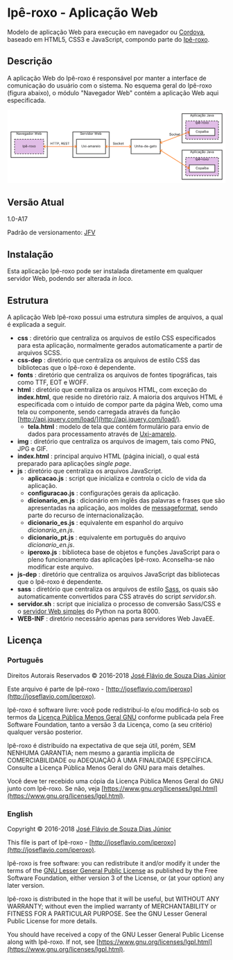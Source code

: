 # Ipê-roxo - Aplicação Web

Modelo de aplicação Web para execução em navegador ou [Cordova](https://cordova.apache.org/), baseado em HTML5, CSS3 e JavaScript, compondo parte do [Ipê-roxo](https://github.com/joseflaviojr/iperoxo).

## Descrição

A aplicação Web do Ipê-roxo é responsável por manter a interface de comunicação do usuário com o sistema. No esquema geral do Ipê-roxo (figura abaixo), o módulo "Navegador Web" contém a aplicação Web aqui especificada.

<img src="../projeto/EsquemaGeral.png">

## Versão Atual

1.0-A17

Padrão de versionamento: [JFV](http://joseflavio.com/jfv)

## Instalação

Esta aplicação Ipê-roxo pode ser instalada diretamente em qualquer servidor Web, podendo ser alterada *in loco*.

## Estrutura

A aplicação Web Ipê-roxo possui uma estrutura simples de arquivos, a qual é explicada a seguir.

- **css** : diretório que centraliza os arquivos de estilo CSS especificados para esta aplicação, normalmente gerados automaticamente a partir de arquivos SCSS.
- **css-dep** : diretório que centraliza os arquivos de estilo CSS das bibliotecas que o Ipê-roxo é dependente.
- **fonts** : diretório que centraliza os arquivos de fontes tipográficas, tais como TTF, EOT e WOFF.
- **html** : diretório que centraliza os arquivos HTML, com exceção do **index.html**, que reside no diretório raiz. A maioria dos arquivos HTML é especificada com o intuido de compor parte da página Web, como uma tela ou componente, sendo carregada através da função [http://api.jquery.com/load/](http://api.jquery.com/load/).
  - **tela.html** : modelo de tela que contém formulário para envio de dados para processamento através de [Uxi-amarelo](http://joseflavio.com/uxiamarelo).
- **img** : diretório que centraliza os arquivos de imagem, tais como PNG, JPG e GIF.
- **index.html** : principal arquivo HTML (página inicial), o qual está preparado para aplicações *single page*.
- **js** : diretório que centraliza os arquivos JavaScript.
  - **aplicacao.js** : script que inicializa e controla o ciclo de vida da aplicação.
  - **configuracao.js** : configurações gerais da aplicação.
  - **dicionario_en.js** : dicionário em inglês das palavras e frases que são apresentadas na aplicação, aos moldes de [messageformat](https://messageformat.github.io/), sendo parte do recurso de internacionalização.
  - **dicionario_es.js** : equivalente em espanhol do arquivo *dicionario_en.js*.
  - **dicionario_pt.js** : equivalente em português do arquivo *dicionario_en.js*.
  - **iperoxo.js** : biblioteca base de objetos e funções JavaScript para o pleno funcionamento das aplicações Ipê-roxo. Aconselha-se não modificar este arquivo.
- **js-dep** : diretório que centraliza os arquivos JavaScript das bibliotecas que o Ipê-roxo é dependente.
- **sass** : diretório que centraliza os arquivos de estilo [Sass](https://sass-lang.com/), os quais são automaticamente convertidos para CSS através do script *servidor.sh*.
- **servidor.sh** : script que inicializa o processo de conversão Sass/CSS e o [servidor Web simples](https://docs.python.org/2/library/simplehttpserver.html#module-SimpleHTTPServer) do Python na porta 8000.
- **WEB-INF** : diretório necessário apenas para servidores Web JavaEE.

## Licença

### Português

Direitos Autorais Reservados &copy; 2016-2018 [José Flávio de Souza Dias Júnior](http://joseflavio.com)

Este arquivo é parte de Ipê-roxo - [http://joseflavio.com/iperoxo](http://joseflavio.com/iperoxo).

Ipê-roxo é software livre: você pode redistribuí-lo e/ou modificá-lo
sob os termos da [Licença Pública Menos Geral GNU](https://www.gnu.org/licenses/lgpl.html) conforme publicada pela
Free Software Foundation, tanto a versão 3 da Licença, como
(a seu critério) qualquer versão posterior.

Ipê-roxo é distribuído na expectativa de que seja útil,
porém, SEM NENHUMA GARANTIA; nem mesmo a garantia implícita de
COMERCIABILIDADE ou ADEQUAÇÃO A UMA FINALIDADE ESPECÍFICA. Consulte a
Licença Pública Menos Geral do GNU para mais detalhes.

Você deve ter recebido uma cópia da Licença Pública Menos Geral do GNU
junto com Ipê-roxo. Se não, veja [https://www.gnu.org/licenses/lgpl.html](https://www.gnu.org/licenses/lgpl.html).

### English

Copyright &copy; 2016-2018 [José Flávio de Souza Dias Júnior](http://joseflavio.com)

This file is part of Ipê-roxo - [http://joseflavio.com/iperoxo](http://joseflavio.com/iperoxo).

Ipê-roxo is free software: you can redistribute it and/or modify
it under the terms of the [GNU Lesser General Public License](https://www.gnu.org/licenses/lgpl.html) as published by
the Free Software Foundation, either version 3 of the License, or
(at your option) any later version.

Ipê-roxo is distributed in the hope that it will be useful,
but WITHOUT ANY WARRANTY; without even the implied warranty of
MERCHANTABILITY or FITNESS FOR A PARTICULAR PURPOSE. See the
GNU Lesser General Public License for more details.

You should have received a copy of the GNU Lesser General Public License
along with Ipê-roxo. If not, see [https://www.gnu.org/licenses/lgpl.html](https://www.gnu.org/licenses/lgpl.html).
